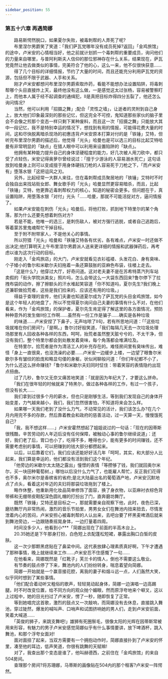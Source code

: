 ```yaml
---
sidebar_position: 55
---
```

### 第五十六章 再遇简娜  


　　路易斯愕然脱口，如果夏尔失败，被毒刺帮的人弄死了呢?  
　　布里涅尔男爵笑了笑道：「我们萨瓦党哪年没有成员死掉?返回」「金鸡旅馆」的途中，卢米安的心情相当好，他之前就计划抓一个毒刺帮的重要成员，询问他们的力量来自哪里，与普阿利斯夫人信仰的那位邪神存在什么关系，结果现在，萨瓦党竟然让他去做类似的事情，完美符合了他的心，这么一来，他不仅很快获意……  
　　得了几个目标的详细情报，节约了大量的时间，而且还能充分利用萨瓦党的资源，包括但不限于武器、人手和关系。  
　　刚才卢米安都想问布里涅尔男爵索取炸药，看能不能想办法设置陷阱，将毒刺帮哪个头目直接炸上天，最终他没有这么做，一是感觉这太过张杨，容易被警察盯上，而他本人属于经不起调查的通缉犯，II是真把目标炸得四分五裂了，他还怎么询问情况?  
　　当然，他可以利用「招摄之舞」;配合「灵性之墙」，让逝者的灵附到自己身上，放大他们印象最深刻的那些记忆，但这完全不可控，鬼知道那些家伙的脑子里会不会像之煎那个变态一样只剩下某种废料，而且这一次「招摄之舞」只能放大其中一段记忆，我不是特别幸运的情况下，想找到有用的情报，可能得花费大量的时间，这和尽快脱离暗杀现场的初惠违背卢米安原本打算对付的是「铁锤」艾特，但听完布里涅尔男爵的描述后，他觉得「光头」哈曼也是可以选三的目标比起艾特哈曼有非常明显的「缺点」在猎人眼中可以利用来设置陷阱的「缺点」。  
　　他拥有某种能力提升自己的身体坚硬程度的能力，好几次被人用刀砍中，都只受了点轻伤，米安记得奥萝尔曾经说过：「擅于少游泳的人容易溺水死亡」这句话放到哈曼身上则可以变成擅于用身体硬挡刀枪的人容易死于刀枪之下，「而卢米安有」堕落水银「这把诅风之刃。  
　　另外，比起经常一大群人来往，住在毒刺帮成员聚居地的「铁锤」艾特时不时会独自出来找站街女郎、舞女歌手的「光头」哈曼显然更容易暗杀，而且，比起「铁锤」艾特，他更靠近毒刺帮权力的核心，知道的秘密会更多。但问题在于，真设置陷阱，用堕落水银「对付」光头「……哈曼，那就不可能活捉对方，逼问情报了。  
　　如果卢米安能在刺伤「光头」哈曼后，将他打败，抓到地下特里尔的某个角落，那为什么还要先想着刺伤对方?  
　　若是不能，他唯一的选三，是刺伤敌人，被对方强行逃脱，或者自己逃跑后，等着蒙苏里鬼魂帮忙干掉目标。  
　　至于附不附带家人，不是他关心的事情。  
　　所以狩猎「光头」哈曼和「铁锤艾特各有优劣，各有难点，卢米安一时还做不出决定;他打算明天上午布里涅尔男爵派人送来更详细的情报和武器弹药后，再考虑以谁为这次行动的目标。  
　　刚走入「金鸡旅店」的大门，卢米安就看见衣衫褴褛、头发花白、身有臭味、个子矮小的鲁尔和米歇尔夫妇拖着一条还算鼓胀的亚麻色布袋，往楼上走去。  
　　「这是什么?」他穿过大厅，好奇问道。这对老夫妻不是在苏希特蒸汽列车站卖假的「街头学院派美女」照片吗，怎么会带这么一大袋东西回来?鲁尔停下了拉拽布袋的动作，擦了擦额头的汗水堆起笑容道「你不知道吗，夏尔先生?我们晚上还兼职做拾荒者，这些是我们捡来的、应该还有用的垃圾。」  
　　得益于查理的宣传，他们夫妻也知道夏尔成为了萨瓦党的头目金鸡旅馆，如今是这个年轻人的地盘了，所以不觉得夏尔询问自己夫妻的事情有什么不对，在他们看来，作为「金鸡旅馆」的保护者，夏尔先生肯定得了解这里的各方面情况，预防种种意外的发生做II份工作啊……虽然有一份工作是骗子……确实是各种垃圾  
　　的味道……卢米安捏了下鼻子，无声咕哝了II句，若有所思地问道：「「这些垃圾就堆在你们房间?」「是啊。」鲁尔讨好般笑道，「我们每隔几天去一次垃圾处理场那里有人回收各种各样的东西，呵呵，抬荒者虽然整天脏兮兮的，不太干净，但没有我们，整个特里尔都会到处散发着臭味，每个角落都会堆满垃及。  
　　在特里尔，拾荒者是作为清洁工人的补充存在的。难怪房间里有臭味传出，难怪「身上一直很臭，也没洗澡的必要……卢米安一边缓步上楼，一边望了眼鲁尔米歇尔多有皱纹的脸庞和略显句偻的身躯，状似闲聊般问道：「你们年纪都不小了，为什么还这么拼命赚钱?「鲁尔和米歇尔夫妇同时怔住：带着笑容的表情隐约出现点扭曲。  
　　过了几秒，鲁尔又无奈又痛苦地笑道：「就是因为年纪大了，才要这么拼命。  
　　「我们在很年轻的时候就来了特黑尔，做过各种各样的工作，有过一个孩子，但没有长大……  
　　我们拿到过很多个月的薪水，但也只是刚够生活，等到我们发现自己的身体开始变差，力气越来越小，我们，我们忽然很害怕，不知道将来会怎么样。  
　　如果哪一天我们老到了没什么力气，不动常见的活计，我们该怎么办?在几个月内用完不多的存款，然后靠着教会和政府的慈善活动，过一天算一天，慢慢饿死自己?  
　　「我，我不想这样……」卢米安霍然想起了姐姐说过的一句话：「现在的因蒂斯很残酷，辛苦劳动的人年迈后没有任何保障，被触动心事的鲁尔继续说道」：还好，我们老了后，胃口也小了，吃得不多，睡得也少，能有更多的时间赚钱，还不需要考虑别的事情，可以把赚到的钱大部分都攒起来。  
　　以后，以后靠着它们，我们应该还能好好活几年「呵呵，其实，和大部分人比起来，我们算是幸运的，他们都没有活到我们这个年纪。  
　　「他旁边的米歇尔太太随之露出」憧憬的表情「等攒够了钱，我们就回奥尔米尔，买一块田种葡萄树，」哪怕以后没什么力气了，也能雇人帮忙，反正我们花得也不多，奥尔米尔是香槟省的省府;是北大陆最出名的葡萄酒产地，卢米安沉默地点了点头，看着这对年迈的夫妇将那袋垃圾拖到了楼上。  
　　略作休整，他重新用化妆品简单修饰了面容，换了身衣物，以亚麻衬衣棕色背带裤和无绷带皮鞋配深色圆礼帽的打扮出了门，直奔磨坊舞厅。  
　　既然「铁锤」艾特还是目标之一，那就需要亲自观察下他，此时，夜色已深，磨坊舞厅内非常热闹，激烈的音乐节拍里，男男女女们在舞池内扭来扭去，尽情发泄着内心的苦闷，卢米安担心被毒刺帮的人认出来，去吧台要了杯黑麦啤酒后就来到舞池旁边，一边跟随奏摇晃身体，一边打量着四周。  
　　时间没多少人，他看到小***「简娜出现在了前面的半高木台上。  
　　20.35她还是下午那身打扮，白色短上衣配蓬松短裙，暴露出胸口白皙的皮肤。  
　　这一次少那颗黑痣贴在了鼻梁中间。这代表放肆心理素质真好啊，下午才遭遇了那种事情，晚上就继续来工作……卢米安忍不住感慨了一句……  
　　在他看来，简娜既然是「红靴子」芙兰卡的情人，倒也不需要这么敬业。  
　　有节奏的鼓点停了下来，舞池内的人们纷纷转身，喘息着望向简娜。  
　　简娜一开始就是一个赢音接花腔，离我的妻子和烟斗远一点，人们轰然大笑，似乎同时想到了某些事情。  
　　「他们配合着动听又粗俗的歌声，轻轻晃动起身体，简娜一边演唱一边高踢腿，时不时改变位置，给不同方向的观众抛个媚眼，然而原浮夸地来个噼叉，这以上过程中，她的目光扫过了卢米安，愣了一秒，随即恢复了正常。  
　　等到她唱完这首歌，激烈的鼓点又一次敲响，而简娜没有去休息，直接跳入舞池，穿过陡然，爆发的喊叫声、口哨声和试图挤响她的男人们，走到卢米安前面，笑着大喊道……  
　　「英俊的狮子，来跳支舞吧!」雄狮有死圈鬃毛，很像太阳的光辉在因蒂斯常被用来形容，有魅力的男子卢米安感觉简娜似乎有什么事情要讲，放下啤酒杯，跳入舞池，和那个浮夸女面对!  
　　面对面扭了起来，当双方需要有一个拥抱动作时，简娜直接扑到了卢米安的怀里，凑至他的耳边，低声笑道，你很有跳舞的天赋嘛!  
　　对了，我查出那个变态是谁了，他叫赫德西，之前住在「金鸡旅馆」的来自504房间。  
　　查理那个房间?将苏珊娜，马蒂斯的画像贴在504内的那个租客?卢米安一阵愕然。  
